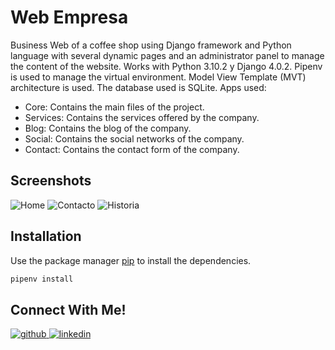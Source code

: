 # Web Empresa
Business Web of a coffee shop using Django framework and Python language with several dynamic pages and an administrator panel to manage the content of the website.
Works with Python 3.10.2 y Django 4.0.2. Pipenv is used to manage the virtual environment. Model View Template (MVT) architecture is used. The database used is SQLite.
Apps used:
- Core: Contains the main files of the project.
- Services: Contains the services offered by the company.
- Blog: Contains the blog of the company.
- Social: Contains the social networks of the company.
- Contact: Contains the contact form of the company.

## Screenshots

![Home](readme_resources/readme_1.png)
![Contacto](readme_resources/readme_2.png)
![Historia](readme_resources/readme_3.png)
## Installation

Use the package manager [pip](https://pip.pypa.io/en/stable/) to install the dependencies.

```bash
pipenv install
```


## Connect With Me!

<a href="https://github.com/fcrespo8" target="_blank">
<img src=https://img.shields.io/badge/github-%2324292e.svg?&style=for-the-badge&logo=github&logoColor=white alt=github style="margin-bottom: 5px;" />
</a>
<a href="https://linkedin.com/in/crespo-francisco" target="_blank">
<img src=https://img.shields.io/badge/linkedin-%231E77B5.svg?&style=for-the-badge&logo=linkedin&logoColor=white alt=linkedin style="margin-bottom: 5px;" />
</a>
</div>

